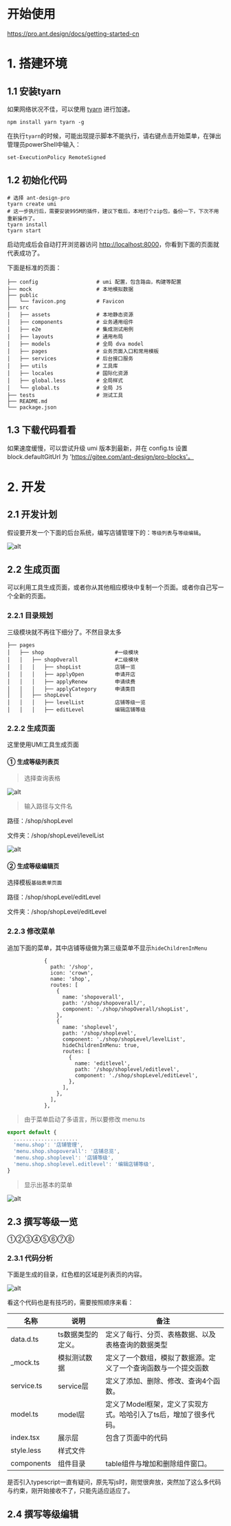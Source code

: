 # 开始使用

https://pro.ant.design/docs/getting-started-cn



# 1. 搭建环境



## 1.1 安装tyarn

如果网络状况不佳，可以使用 [tyarn](https://www.npmjs.com/package/tyarn) 进行加速。

```shell
npm install yarn tyarn -g
```

在执行`tyarn`的时候，可能出现提示脚本不能执行，请右键点击开始菜单，在弹出管理员powerShell中输入：

```shell
set-ExecutionPolicy RemoteSigned  
```



## 1.2 初始化代码

```shell
# 选择 ant-design-pro
tyarn create umi
# 这一步执行后，需要安装995M的插件，建议下载后，本地打个zip包，备份一下，下次不用重新操作了。
tyarn install
tyarn start 
```

启动完成后会自动打开浏览器访问 [http://localhost:8000](http://localhost:8000/)，你看到下面的页面就代表成功了。

下面是标准的页面：

```shell
├── config                   # umi 配置，包含路由，构建等配置
├── mock                     # 本地模拟数据
├── public
│   └── favicon.png          # Favicon
├── src
│   ├── assets               # 本地静态资源
│   ├── components           # 业务通用组件
│   ├── e2e                  # 集成测试用例
│   ├── layouts              # 通用布局
│   ├── models               # 全局 dva model
│   ├── pages                # 业务页面入口和常用模板
│   ├── services             # 后台接口服务
│   ├── utils                # 工具库
│   ├── locales              # 国际化资源
│   ├── global.less          # 全局样式
│   └── global.ts            # 全局 JS
├── tests                    # 测试工具
├── README.md
└── package.json
```



## 1.3 下载代码看看

如果速度缓慢，可以尝试升级 umi 版本到最新，并在 config.ts 设置 block.defaultGitUrl 为 'https://gitee.com/ant-design/pro-blocks'。







# 2. 开发



## 2.1 开发计划

假设要开发一个下面的后台系统，编写店铺管理下的：`等级列表`与`等级编辑`。

![alt](imgs/antdpro-equ.png)





## 2.2 生成页面

可以利用工具生成页面，或者你从其他相应模块中复制一个页面。或者你自己写一个全新的页面。

### 2.2.1 目录规划

三级模块就不再往下细分了。不然目录太多  

```shell
├── pages
│   ├── shop                       #一级模块
│   │   ├── shopOverall            #二级模块
│   │   │   ├── shopList           店铺一览
│   │   │   ├── applyOpen          申请开店 
│   │   │   ├── applyRenew         申请续费 
│   │   │   ├── applyCategory      申请类目
│   │   ├── shopLevel            
│   │   │   ├── levelList          店铺等级一览
│   │   │   ├── editLevel          编辑店铺等级
```



### 2.2.2 生成页面

这里使用UMI工具生成页面



#### ① 生成等级列表页

> 选择查询表格

![alt](imgs/antdpro-umi-page1-01.png)



> 输入路径与文件名

路径：/shop/shopLevel

文件夹：/shop/shopLevel/levelList

![alt](imgs/antdpro-umi-page1-02.png)



#### ② 生成等级编辑页

选择模板`基础表单页面`

路径：/shop/shopLevel/editLevel

文件夹：/shop/shopLevel/editLevel



### 2.2.3 修改菜单

追加下面的菜单，其中店铺等级做为第三级菜单不显示`hideChildrenInMenu`

```tsx
            {
              path: '/shop',
              icon: 'crown',
              name: 'shop',
              routes: [
                {
                  name: 'shopoverall',
                  path: '/shop/shopoverall/',
                  component: './shop/shopOverall/shopList',
                },
                {
                  name: 'shoplevel',
                  path: '/shop/shoplevel',
                  component: './shop/shopLevel/levelList',
                  hideChildrenInMenu: true,
                  routes: [
                    {
                      name: 'editlevel',
                      path: '/shop/shoplevel/editlevel',
                      component: './shop/shopLevel/editLevel',
                    },
                  ],
                },
              ],
            },
```

> 由于菜单启动了多语言，所以要修改 menu.ts

```typescript
export default {
  .....................  
  'menu.shop': '店铺管理',
  'menu.shop.shopoverall': '店铺总览',
  'menu.shop.shoplevel': '店铺等级',
  'menu.shop.shoplevel.editlevel': '编辑店铺等级',
}    
```



> 显示出基本的菜单

![alt](imgs/antdpro-umi-page1-03.png)



## 2.3 撰写等级一览

①②③④⑤⑥⑦⑧

### 2.3.1 代码分析

下面是生成的目录，红色框的区域是列表页的内容。

![alt](imgs/antdpro-first-list-dir.png)



看这个代码也是有技巧的，需要按照顺序来看：

| 名称       | 说明               | 备注                                                         |
| ---------- | ------------------ | ------------------------------------------------------------ |
| data.d.ts  | ts数据类型的定义。 | 定义了每行、分页、表格数据、以及表格查询的数据类型           |
| _mock.ts   | 模拟测试数据       | 定义了一个数组，模拟了数据源。定义了一个查询函数与一个提交函数 |
| service.ts | service层          | 定义了添加、删除、修改、查询4个函数。                        |
| model.ts   | model层            | 定义了Model框架，定义了实现方式。哈哈引入了ts后，增加了很多代码。 |
| index.tsx  | 展示层             | 包含了页面中的代码                                           |
| style.less | 样式文件           |                                                              |
| components | 组件目录           | table组件与增加和删除组件窗口。                              |

是否引入typescript一直有疑问，原先写js时，刚觉很奔放，突然加了这么多代码与约束，刚开始接收不了，只能先适应适应了。









## 2.4 撰写等级编辑


